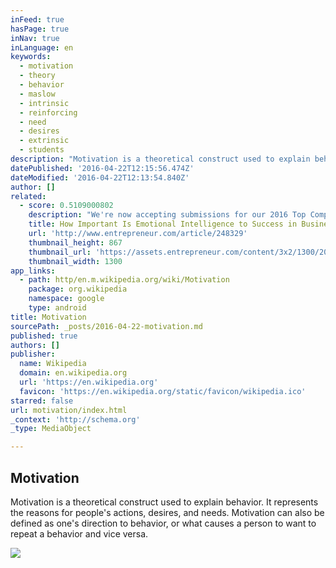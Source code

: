 ```yaml
---
inFeed: true
hasPage: true
inNav: true
inLanguage: en
keywords:
  - motivation
  - theory
  - behavior
  - maslow
  - intrinsic
  - reinforcing
  - need
  - desires
  - extrinsic
  - students
description: "Motivation is a theoretical construct used to explain behavior. It represents the reasons for people's actions, desires, and needs. Motivation can also be defined as one's direction to behavior, or what causes a person to want to repeat a behavior and vice versa."
datePublished: '2016-04-22T12:15:56.474Z'
dateModified: '2016-04-22T12:13:54.840Z'
author: []
related:
  - score: 0.5109000802
    description: "We're now accepting submissions for our 2016 Top Company Cultures list. Think your company should be on it? Apply Now \" Many psychologists and experts in human behavior believe that a person's emotional intelligence quotient (EQ) may be more important to success than the person's intelligence quotient (IQ)."
    title: How Important Is Emotional Intelligence to Success in Business?
    url: 'http://www.entrepreneur.com/article/248329'
    thumbnail_height: 867
    thumbnail_url: 'https://assets.entrepreneur.com/content/3x2/1300/20150218171512-brain.jpeg'
    thumbnail_width: 1300
app_links:
  - path: http/en.m.wikipedia.org/wiki/Motivation
    package: org.wikipedia
    namespace: google
    type: android
title: Motivation
sourcePath: _posts/2016-04-22-motivation.md
published: true
authors: []
publisher:
  name: Wikipedia
  domain: en.wikipedia.org
  url: 'https://en.wikipedia.org'
  favicon: 'https://en.wikipedia.org/static/favicon/wikipedia.ico'
starred: false
url: motivation/index.html
_context: 'http://schema.org'
_type: MediaObject

---
```

<article style=""><h1>Motivation</h1><p>Motivation is a theoretical construct used to explain behavior. It represents the reasons for people's actions, desires, and needs. Motivation can also be defined as one's direction to behavior, or what causes a person to want to repeat a behavior and vice versa.</p><img src="https://upload.wikimedia.org/wikipedia/commons/thumb/a/af/Door_with_both_push_and_pull_signs.jpg/220px-Door_with_both_push_and_pull_signs.jpg" /></article>